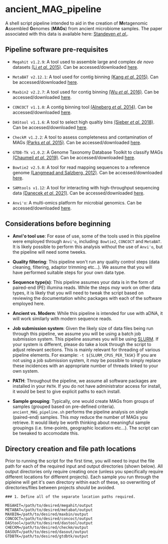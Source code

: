 # ancient_MAG_pipeline

A shell script pipeline intended to aid in the creation of **M**etagenomic **A**ssembled **G**enomes (**MAGs**) from ancient microbiome samples. The paper associated with this data is available here: [Standeven *et al*.]().

## Pipeline software pre-requisites

- `Megahit v1.2.9`: A tool used to assemble large and complex *de novo* datasets [(Li *et al*. 2015)](https://pubmed.ncbi.nlm.nih.gov/25609793/). Can be accessed/downloaded [here](https://github.com/voutcn/megahit).

- `MetaBAT v2.12.1`: A tool used for contig binning [(Kang *et al*. 2015)](https://peerj.com/articles/1165/). Can be accessed/downloaded [here](https://bitbucket.org/berkeleylab/metabat/src/master/).

- `Maxbin2 v2.2.7`: A tool used for contig binning [(Wu *et al*. 2016)](https://academic.oup.com/bioinformatics/article/32/4/605/1744462). Can be accessed/downloaded [here](https://sourceforge.net/projects/maxbin2/).

- `CONCOCT v1.1.0`: A contig binning tool [(Alneberg *et al*. 2014)](https://www.nature.com/articles/nmeth.3103). Can be accessed/downloaded [here](https://github.com/BinPro/CONCOCT).

- `DAStool v1.1.6`: A tool to select high qualtiy bins [(Sieber *et al*. 2018)](https://www.nature.com/articles/s41564-018-0171-1). Can be accessed/downloaded [here](https://github.com/cmks/DAS_Tool).

- `CheckM v1.2.2`: A tool to assess completeness and contamination of MAGs [(Parks *et al*. 2015)](http://genome.cshlp.org/content/25/7/1043.short). Can be accessed/downloaded [here](https://github.com/Ecogenomics/CheckM).

- `GTDB-Tk v1.0.2`: A Genome Taxonomy Database Toolkit to classify MAGs [(Chaumeil *et al*. 2019)](https://academic.oup.com/bioinformatics/advance-article-abstract/doi/10.1093/bioinformatics/btz848/5626182). Can be accessed/downloaded [here](https://github.com/Ecogenomics/GTDBTk).

- `Bowtie2 v2.5.0`: A tool for read mapping sequences to a reference genome [(Langmead and Salzberg, 2012)](https://academic.oup.com/bioinformatics/article/35/3/421/5055585?login=false). Can be accessed/downloaded [here](https://github.com/BenLangmead/bowtie2).

- `SAMtools v1.12`: A tool for interacting with high-throughput sequencing data [(Danecek *et al*. 2021)](https://pubmed.ncbi.nlm.nih.gov/33590861). Can be accessed/downloaded [here](http://www.htslib.org/).

- `Anvi'o`: A multi-omics platform for microbial genomics. Can be accessed/downloaded [here](https://anvio.org/).

## Considerations before beginning

- **Anvi'o tool use**: For ease of use, some of the tools used in this pipeline were employed through `Anvi'o`, including: `Bowtie2`, `CONCOCT` and `MetaBAT`. It is likely possible to perform this analysis without the use of `Anvi'o`, but the pipeline will need some tweeks.

- **Quality filtering**: This pipeline won't run any quality control steps (data cleaning, filtering, adaptor trimming etc...). We assume that you will have performed suitable steps for your own data type.

- **Sequence type(s)**: This pipeline assumes your data is in the form of paired-end (PE) illumina reads. While the steps *may* work on other data types, it is likely that you will need to tweak the script based on reviewing the documentation whihc packages with each of the software employed here.

- **Ancient vs. Modern**: While this pipeline is intended for use with aDNA, it will work similarly with modern sequence reads.

- **Job submission system**: Given the likely size of data files being run through this pipeline, we assume you will be using a batch job submission system. This pipeline assumes you will be using [SLURM](https://slurm.schedmd.com/documentation.html). If your system is different, please do take a look through the script to adjust relevant sections. This is mainly relevant for threading of various pipeline elements. For example: `-t ${SLURM_CPUS_PER_TASK}` If you are not using a job submission system, it *may* be possible to simply replace these incidences with an appropriate number of threads linked to your own system.

- **PATH**: Throughout the pipeline, we assume all software packages are installed in your `PATH`. If you do not have administrator access for install, it would be best to give explicit paths to each install.

- **Sample grouping**: Typically, one would create MAGs from groups of samples (grouped based on pre-defined criteria). `ancient_MAG_pipeline.sh` performs the pipeline analysis on single (paired-end) samples. This *may* reduce the number of MAGs you retrieve. It would likely be worth thinking about meaningful sample groupings (i.e. time-points, geographic locations etc...). The script can be tweaked to accomodate this.

## Directory creation and file path locations

Prior to running the script for the first time, you will need to input the file path for each of the required input and output directories (shown below). All output directories only require creating once (unless you specifically require different locations for different projects). Each sample you run through the pipleine will get it's own directory within each of these, so overwriting of directories/files between projects *should* be avoided.

```
### 1. Define all of the separate location paths required.

MEGAHIT=/path/to/desired/megahit/output
METABAT=/path/to/desired/metabat/output
MAXBIN=/path/to/desired/maxbin/output
CONCOCT=/path/to/desired/concoct/output
DAStool=/path/to/desired/dastool/output
CHECKM=/path/to/desired/checkm/output
DASOUT=/path/to/desired/dasout/output
GTDBTK=/path/to/desired/gtdbtk/output
